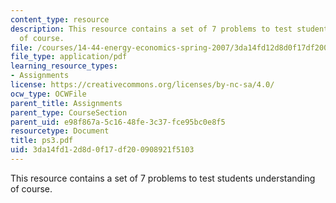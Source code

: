 ```yaml
---
content_type: resource
description: This resource contains a set of 7 problems to test students understanding
  of course.
file: /courses/14-44-energy-economics-spring-2007/3da14fd12d8d0f17df200908921f5103_ps3.pdf
file_type: application/pdf
learning_resource_types:
- Assignments
license: https://creativecommons.org/licenses/by-nc-sa/4.0/
ocw_type: OCWFile
parent_title: Assignments
parent_type: CourseSection
parent_uid: e98f867a-5c16-48fe-3c37-fce95bc0e8f5
resourcetype: Document
title: ps3.pdf
uid: 3da14fd1-2d8d-0f17-df20-0908921f5103
---
```

This resource contains a set of 7 problems to test students understanding of course.